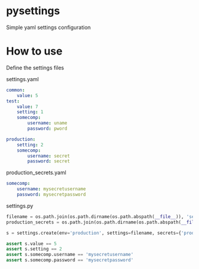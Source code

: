 # pysettings
Simple yaml settings configuration

# How to use

Define the settings files

settings.yaml

```YAML
common:
    value: 5
test:
    value: 7
    setting: 1
    somecomp:
        username: uname
        password: pword

production:
    setting: 2
    somecomp:
        username: secret
        password: secret
```

production_secrets.yaml

```YAML
somecomp:
    username: mysecretusername
    password: mysecretpassword
```

settings.py

```python
filename = os.path.join(os.path.dirname(os.path.abspath(__file__)), 'settings.yaml')
production_secrets = os.path.join(os.path.dirname(os.path.abspath(__file__)), 'production_secret.yaml')

s = settings.create(env='production', settings=filename, secrets={'production':self.production_secrets})

assert s.value == 5
assert s.setting == 2
assert s.somecomp.username == 'mysecretusername'
assert s.somecomp.password == 'mysecretpassword'
```


